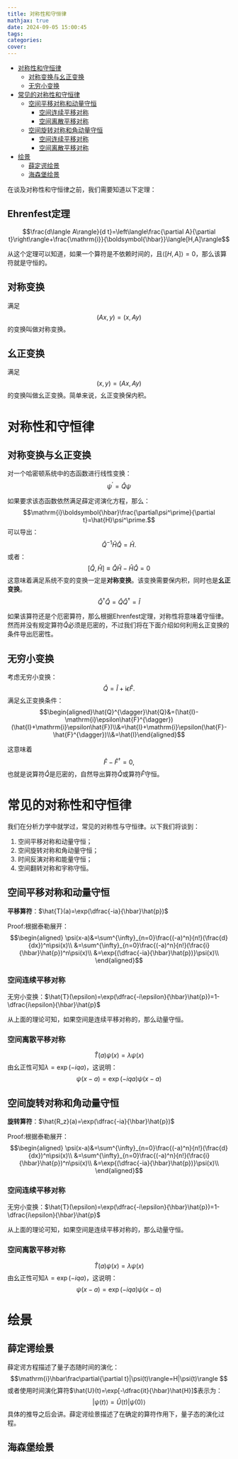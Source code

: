 ```yaml
---
title: 对称性和守恒律
mathjax: true
date: 2024-09-05 15:00:45
tags:
categories:
cover:
---
```

- [对称性和守恒律](#对称性和守恒律)
  - [对称变换与幺正变换](#对称变换与幺正变换)
  - [无穷小变换](#无穷小变换)
- [常见的对称性和守恒律](#常见的对称性和守恒律)
  - [空间平移对称和动量守恒](#空间平移对称和动量守恒)
    - [空间连续平移对称](#空间连续平移对称)
    - [空间离散平移对称](#空间离散平移对称)
  - [空间旋转对称和角动量守恒](#空间旋转对称和角动量守恒)
    - [空间连续平移对称](#空间连续平移对称-1)
    - [空间离散平移对称](#空间离散平移对称-1)
- [绘景](#绘景)
  - [薛定谔绘景](#薛定谔绘景)
  - [海森堡绘景](#海森堡绘景)


在谈及对称性和守恒律之前，我们需要知道以下定理：

## Ehrenfest定理
$$\frac{d\langle A\rangle}{d t}=\left\langle\frac{\partial A}{\partial t}\right\rangle+\frac{\mathrm{i}}{\boldsymbol{\hbar}}\langle[H,A]\rangle$$

从这个定理可以知道，如果一个算符是不依赖时间的，且$\langle[H,A]\rangle=0$，那么该算符就是守恒的。

## 对称变换

满足
$$(Ax,y)=(x,Ay)$$
的变换叫做对称变换。
## 幺正变换
满足
$$(x,y)=(Ax,Ay)$$
的变换叫做幺正变换。简单来说，幺正变换保内积。

# 对称性和守恒律

## 对称变换与幺正变换
对一个哈密顿系统中的态函数进行线性变换：
$$\psi^\prime=\hat{Q}\psi$$

如果要求该态函数依然满足薛定谔演化方程，那么：
$$\mathrm{i}\boldsymbol{\hbar}\frac{\partial\psi^\prime}{\partial t}=\hat{H}\psi^\prime.$$
可以导出：
$$\hat{Q}^{-1}\hat{H}\hat{Q}=\hat{H}.$$
或者：
$$[\hat{Q},\hat{H}]\equiv\hat{Q}\hat{H}-\hat{H}\hat{Q}=0$$
这意味着满足系统不变的变换一定是**对称变换**。该变换需要保内积，同时也是**幺正变换**。
$$\hat{Q}^\dagger\hat{Q}=\hat{Q}\hat{Q}^\dagger=\hat{I}$$

如果该算符还是个厄密算符，那么根据Ehrenfest定理，对称性将意味着守恒律。然而并没有规定算符$\hat{Q}$必须是厄密的，不过我们将在下面介绍如何利用幺正变换的条件导出厄密性。

## 无穷小变换
考虑无穷小变换：
$$\hat{Q}=\hat{I}+\mathrm{i}\epsilon\hat{F}.$$
满足幺正变换条件：
$$\begin{aligned}\hat{Q}^{\dagger}\hat{Q}&=(\hat{I}-\mathrm{i}\epsilon\hat{F}^{\dagger})(\hat{I}+\mathrm{i}\epsilon\hat{F})\\&=\hat{I}+\mathrm{i}\epsilon(\hat{F}-\hat{F}^{\dagger})\\&=\hat{I}\end{aligned}$$

这意味着
$$\hat{F}-\hat{F}^{\dagger}=0,$$
也就是说算符$\hat{Q}$是厄密的，自然导出算符$\hat{Q}$或算符$\hat{F}$守恒。

# 常见的对称性和守恒律

我们在分析力学中就学过，常见的对称性与守恒律。以下我们将谈到：
1. 空间平移对称和动量守恒；
2. 空间旋转对称和角动量守恒；
3. 时间反演对称和能量守恒；
4. 空间翻转对称和宇称守恒。




   
## 空间平移对称和动量守恒

**平移算符**：$\hat{T}(a)=\exp(\dfrac{-ia}{\hbar}\hat{p})$

Proof:根据泰勒展开：
$$\begin{aligned}
\psi(x-a)&=\sum^{\infty}_{n=0}\frac{(-a)^n}{n!}(\frac{d}{dx})^n\psi(x)\\
&=\sum^{\infty}_{n=0}\frac{(-a)^n}{n!}(\frac{i}{\hbar}\hat{p})^n\psi(x)\\
&=\exp{(\dfrac{-ia}{\hbar}\hat{p})}\psi(x)\\
\end{aligned}$$

### 空间连续平移对称

无穷小变换：$\hat{T}(\epsilon)=\exp(\dfrac{-i\epsilon}{\hbar}\hat{p})=1-\dfrac{i\epsilon}{\hbar}\hat{p}$

从上面的理论可知，如果空间是连续平移对称的，那么动量守恒。

### 空间离散平移对称

$$\hat{T}(a)\psi(x)=\lambda\psi(x)$$
由幺正性可知$\lambda=\exp{(-iqa)}$，这说明：
$$\psi(x-a)=\exp{(-iqa)}\psi(x-a)$$




## 空间旋转对称和角动量守恒

**旋转算符**：$\hat{R_z}(a)=\exp(\dfrac{-ia}{\hbar}\hat{p})$

Proof:根据泰勒展开：
$$\begin{aligned}
\psi(x-a)&=\sum^{\infty}_{n=0}\frac{(-a)^n}{n!}(\frac{d}{dx})^n\psi(x)\\
&=\sum^{\infty}_{n=0}\frac{(-a)^n}{n!}(\frac{i}{\hbar}\hat{p})^n\psi(x)\\
&=\exp{(\dfrac{-ia}{\hbar}\hat{p})}\psi(x)\\
\end{aligned}$$

### 空间连续平移对称

无穷小变换：$\hat{T}(\epsilon)=\exp(\dfrac{-i\epsilon}{\hbar}\hat{p})=1-\dfrac{i\epsilon}{\hbar}\hat{p}$

从上面的理论可知，如果空间是连续平移对称的，那么动量守恒。

### 空间离散平移对称

$$\hat{T}(a)\psi(x)=\lambda\psi(x)$$
由幺正性可知$\lambda=\exp{(-iqa)}$，这说明：
$$\psi(x-a)=\exp{(-iqa)}\psi(x-a)$$










# 绘景

## 薛定谔绘景

薛定谔方程描述了量子态随时间的演化：
$$\mathrm{i}\hbar\frac\partial{\partial t}|\psi(t)\rangle=H|\psi(t)\rangle $$
或者使用时间演化算符$\hat{U}(t)=\exp[-\dfrac{it}{\hbar}\hat{H}]$表示为：
$$|\psi(t)\rangle=\hat{U}(t)|\psi(0)\rangle$$
具体的推导之后会讲。薛定谔绘景描述了在确定的算符作用下，量子态的演化过程。

## 海森堡绘景



